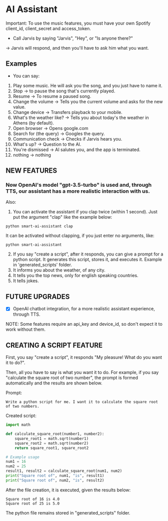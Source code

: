 # AI Assistant

Important: To use the music features, you must have your own Spotify client_id, client_secret and access_token.

* Call Jarvis by saying "Jarvis", "Hey", or "Is anyone there?"

-> Jarvis will respond, and then you'll have to ask him what you want.

## Examples
* You can say:

1. Play some music. He will ask you the song, and you just have to name it.
2. Stop -> to pause the song that's currently played.
3. Resume -> To resume a paused song.
4. Change the volume -> Tells you the current volume and asks for the new value.
5. Change device -> Transfers playback to your mobile.
6. What's the weather like? -> Tells you about today's the weather in Athens (by default).
7. Open browser -> Opens google.com
8. Search for (the query) -> Googles the query.
9. Communication check -> Checks if Jarvis hears you.
10. What's up? -> Question to the AI.
11. You're dismissed -> AI salutes you, and the app is terminated.
12. nothing -> nothing 

## NEW FEATURES
### Now OpenAI's model "gpt-3.5-turbo" is used and, through TTS, our assistant has a more realistic interaction with us.
Also:
1. You can activate the assistant if you clap twice (within 1 second). Just put the argument "clap" like the example below:
```
python smart-ai-assistant clap
```
It can be activated without clapping, if you just enter no arguments, like:
```
python smart-ai-assistant
```
2. If you say "create a script", after it responds, you can give a prompt for a python script. It generates this script, stores it, and executes it. Example in 'generated_scripts' folder.
3. It informs you about the weather, of any city.
4. It tells you the top news, only for english speaking countries.
5. It tells jokes.

## FUTURE UPGRADES
- [x] OpenAI chatbot integration, for a more realistic assistant experience, through TTS.

NOTE: Some features require an api_key and device_id, so don't expect it to work without them.

## CREATING A SCRIPT FEATURE
First, you say "create a script", it responds "My pleasure! What do you want it to do?".

Then, all you have to say is what you want it to do. For example, if you say "calculate the square root of two number", the prompt is formed automatically and the results are shown below.

Prompt:
```
Write a python script for me. I want it to calculate the square root of two numbers.
```

Created script:
```python
import math

def calculate_square_root(number1, number2):
    square_root1 = math.sqrt(number1)
    square_root2 = math.sqrt(number2)
    return square_root1, square_root2

# Example usage
num1 = 16
num2 = 25
result1, result2 = calculate_square_root(num1, num2)
print("Square root of", num1, "is", result1)
print("Square root of", num2, "is", result2)
```

After the file creation, it is executed, given the results below:
```
Square root of 16 is 4.0
Square root of 25 is 5.0
```
The python file remains stored in "generated_scripts" folder.